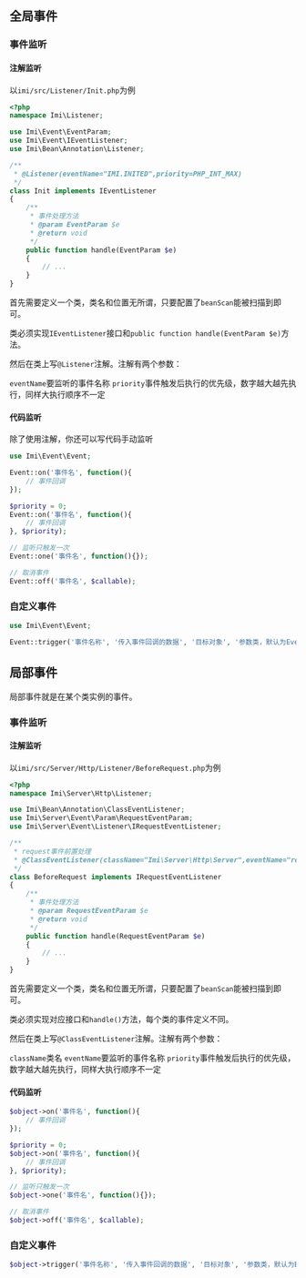 ## 全局事件

### 事件监听

#### 注解监听

以`imi/src/Listener/Init.php`为例

```php
<?php
namespace Imi\Listener;

use Imi\Event\EventParam;
use Imi\Event\IEventListener;
use Imi\Bean\Annotation\Listener;

/**
 * @Listener(eventName="IMI.INITED",priority=PHP_INT_MAX)
 */
class Init implements IEventListener
{
	/**
	 * 事件处理方法
	 * @param EventParam $e
	 * @return void
	 */
	public function handle(EventParam $e)
	{
		// ...
	}
}
```

首先需要定义一个类，类名和位置无所谓，只要配置了`beanScan`能被扫描到即可。

类必须实现`IEventListener`接口和`public function handle(EventParam $e)`方法。

然后在类上写`@Listener`注解。注解有两个参数：

`eventName`要监听的事件名称
`priority`事件触发后执行的优先级，数字越大越先执行，同样大执行顺序不一定

#### 代码监听

除了使用注解，你还可以写代码手动监听

```php
use Imi\Event\Event;

Event::on('事件名', function(){
	// 事件回调
});

$priority = 0;
Event::on('事件名', function(){
	// 事件回调
}, $priority);

// 监听只触发一次
Event::one('事件名', function(){});

// 取消事件
Event::off('事件名', $callable);
```

### 自定义事件

```php
use Imi\Event\Event;

Event::trigger('事件名称', '传入事件回调的数据', '目标对象', '参数类，默认为EventParam::class');
```

## 局部事件

局部事件就是在某个类实例的事件。

### 事件监听

#### 注解监听

以`imi/src/Server/Http/Listener/BeforeRequest.php`为例

```php
<?php
namespace Imi\Server\Http\Listener;

use Imi\Bean\Annotation\ClassEventListener;
use Imi\Server\Event\Param\RequestEventParam;
use Imi\Server\Event\Listener\IRequestEventListener;

/**
 * request事件前置处理
 * @ClassEventListener(className="Imi\Server\Http\Server",eventName="request",priority=PHP_INT_MAX)
 */
class BeforeRequest implements IRequestEventListener
{
	/**
	 * 事件处理方法
	 * @param RequestEventParam $e
	 * @return void
	 */
	public function handle(RequestEventParam $e)
	{
		// ...
	}
}
```

首先需要定义一个类，类名和位置无所谓，只要配置了`beanScan`能被扫描到即可。

类必须实现对应接口和`handle()`方法，每个类的事件定义不同。

然后在类上写`@ClassEventListener`注解。注解有两个参数：

`className`类名
`eventName`要监听的事件名称
`priority`事件触发后执行的优先级，数字越大越先执行，同样大执行顺序不一定

#### 代码监听

```php
$object->on('事件名', function(){
	// 事件回调
});

$priority = 0;
$object->on('事件名', function(){
	// 事件回调
}, $priority);

// 监听只触发一次
$object->one('事件名', function(){});

// 取消事件
$object->off('事件名', $callable);

```

### 自定义事件

```php
$object->trigger('事件名称', '传入事件回调的数据', '目标对象', '参数类，默认为EventParam::class');
```